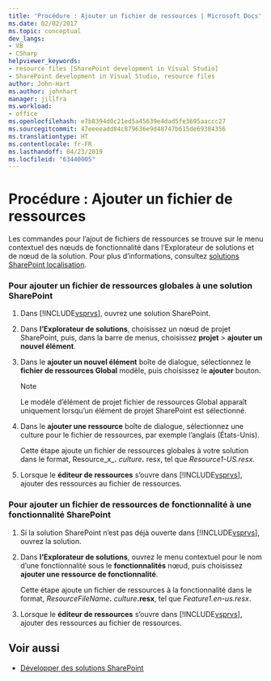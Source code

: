 ```yaml
---
title: 'Procédure : Ajouter un fichier de ressources | Microsoft Docs'
ms.date: 02/02/2017
ms.topic: conceptual
dev_langs:
- VB
- CSharp
helpviewer_keywords:
- resource files [SharePoint development in Visual Studio]
- SharePoint development in Visual Studio, resource files
author: John-Hart
ms.author: johnhart
manager: jillfra
ms.workload:
- office
ms.openlocfilehash: e7b8394d0c21ed5a45639e4dad5fe3695aaccc27
ms.sourcegitcommit: 47eeeeadd84c879636e9d48747b615de69384356
ms.translationtype: HT
ms.contentlocale: fr-FR
ms.lasthandoff: 04/23/2019
ms.locfileid: "63440005"
---
```

# <a name="how-to-add-a-resource-file"></a>Procédure : Ajouter un fichier de ressources
  Les commandes pour l’ajout de fichiers de ressources se trouve sur le menu contextuel des nœuds de fonctionnalité dans l’Explorateur de solutions et de nœud de la solution. Pour plus d’informations, consultez [solutions SharePoint localisation](../sharepoint/localizing-sharepoint-solutions.md).

### <a name="to-add-a-global-resource-file-to-a-sharepoint-solution"></a>Pour ajouter un fichier de ressources globales à une solution SharePoint

1. Dans [!INCLUDE[vsprvs](../sharepoint/includes/vsprvs-md.md)], ouvrez une solution SharePoint.

2. Dans **l’Explorateur de solutions**, choisissez un nœud de projet SharePoint, puis, dans la barre de menus, choisissez **projet** > **ajouter un nouvel élément**.

3. Dans le **ajouter un nouvel élément** boîte de dialogue, sélectionnez le **fichier de ressources Global** modèle, puis choisissez le **ajouter** bouton.

   > [!NOTE]
   > Le modèle d’élément de projet fichier de ressources Global apparaît uniquement lorsqu’un élément de projet SharePoint est sélectionné.

4. Dans le **ajouter une ressource** boîte de dialogue, sélectionnez une culture pour le fichier de ressources, par exemple l’anglais (États-Unis).

    Cette étape ajoute un fichier de ressources globales à votre solution dans le format, Resource_x_**.** <em>culture</em><strong>.</strong> resx, tel que *Resource1-US.resx*.

5. Lorsque le **éditeur de ressources** s’ouvre dans [!INCLUDE[vsprvs](../sharepoint/includes/vsprvs-md.md)], ajouter des ressources au fichier de ressources.

### <a name="to-add-a-feature-resource-file-to-a-sharepoint-feature"></a>Pour ajouter un fichier de ressources de fonctionnalité à une fonctionnalité SharePoint

1. Si la solution SharePoint n’est pas déjà ouverte dans [!INCLUDE[vsprvs](../sharepoint/includes/vsprvs-md.md)], ouvrez la solution.

2. Dans **l’Explorateur de solutions**, ouvrez le menu contextuel pour le nom d’une fonctionnalité sous le **fonctionnalités** nœud, puis choisissez **ajouter une ressource de fonctionnalité**.

     Cette étape ajoute un fichier de ressources à la fonctionnalité dans le format, _ResourceFileName_**.** _culture_**.resx**, tel que *Feature1.en-us.resx*.

3. Lorsque le **éditeur de ressources** s’ouvre dans [!INCLUDE[vsprvs](../sharepoint/includes/vsprvs-md.md)], ajouter des ressources au fichier de ressources.

## <a name="see-also"></a>Voir aussi
- [Développer des solutions SharePoint](../sharepoint/developing-sharepoint-solutions.md)
